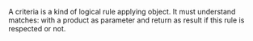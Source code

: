A criteria is a kind of logical rule applying object. It must understand matches: with a product as parameter and return as result if this rule is respected or not. 

	